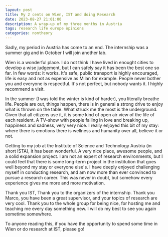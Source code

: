 ```yaml
---
layout: post
title: My 2 cents on Wien, IST and doing Research 
date: 2023-08-27 21:01:00
description: A wrap-up of my three months in Austria
tags: research life europe opinions
categories: nontheory
---
```


Sadly, my period in Austria has come to an end. The internship was a summer gig and in October I will join another lab. 

Wien is a wonderful place. I do not think I have lived in enought cities to develop a wise judgement, but I can safely say it has been the best one so far. In few words: it works. It's safe, public transport is highly encouraged, life is easy and not as expensive as Milan for example. People never bother you and everyone is respectful. It's not perfect, but nobody wants it. I highly recommend a visit. 

In the summer (I was told the winter is kind of harder), you literally breathe life. People are out, things happen, there is in general a strong drive to enjoy what is thrown on the table. What struck me the most is the underground. Given that all citizens use it, it is some kind of open air view of the life of each resident. A TV-show with people falling in love and breaking up, happiness and sadness, very very nice. I really enjoyed this bit of my stay: where there is emotions there is wellness and humanity over all, believe it or not.

Getting to my job at the Institute of Science and Technology Austria (in short ISTA), it has been wonderful. A very nice place, awesome people, and a solid expansion project. I am not an expert of research environments, but I could feel that there is some long-term project in the institution that goes well beyond my stay or everyone else's. 
I have deeply enjoyed challenging myself in conducting research, and am now more than ever convinced to pursue a research career. This was never in doubt, but somehow every experience gives me more and more motivation. 

Thank you IST, Thank you to the organizers of the internship. Thank you Marco, you have been a great supervisor, and your topics of research are very cool. Thank you to the whole group for being nice, for hosting me and teaching me every day something new. I will do my best to see you again sometime somewhere. 

To anyone reading this, if you have the opportunity to spend some time in Wien or do research at IST, please go!



